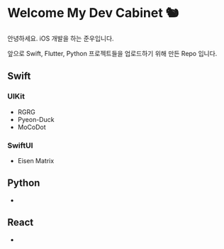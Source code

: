 # Welcome My Dev Cabinet 🐿️

안녕하세요. iOS 개발을 하는 준우입니다.

앞으로 Swift, Flutter, Python 프로젝트들을 업로드하기 위해 만든 Repo 입니다.

## Swift
### UIKit
- RGRG
- Pyeon-Duck
- MoCoDot

### SwiftUI
- Eisen Matrix

## Python
-

## React
- 
